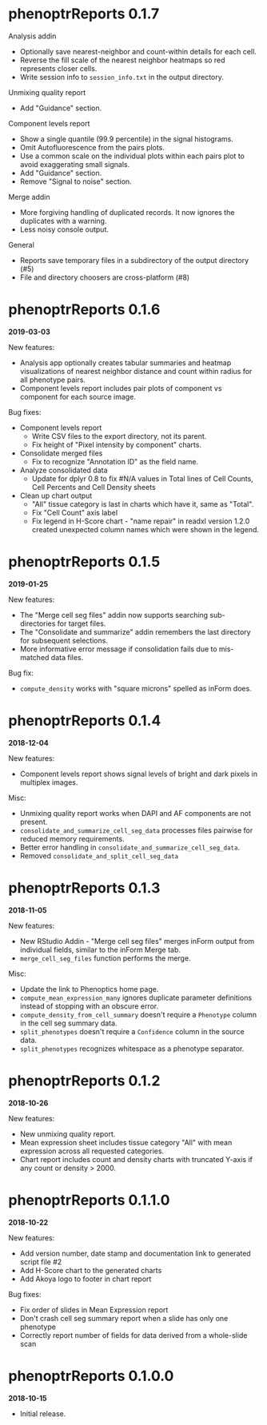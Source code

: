# phenoptrReports 0.1.7

Analysis addin
- Optionally save nearest-neighbor and count-within details for each cell.
- Reverse the fill scale of the nearest neighbor heatmaps so red represents 
  closer cells.
- Write session info to `session_info.txt` in the output directory.

Unmixing quality report
- Add "Guidance" section.

Component levels report
- Show a single quantile (99.9 percentile) in the signal histograms.
- Omit Autofluorescence from the pairs plots.
- Use a common scale on the individual plots within each pairs plot to 
  avoid exaggerating small signals.
- Add "Guidance" section.
- Remove "Signal to noise" section.

Merge addin
- More forgiving handling of duplicated records.
  It now ignores the duplicates with a warning.
- Less noisy console output.

General
- Reports save temporary files in a subdirectory of the output directory (#5)
- File and directory choosers are cross-platform (#8)

# phenoptrReports 0.1.6
**2019-03-03**

New features:
- Analysis app optionally creates tabular summaries and heatmap visualizations
  of nearest neighbor distance and count within radius for all phenotype pairs.
- Component levels report includes pair plots of component vs component
  for each source image.
  
Bug fixes:
- Component levels report
  - Write CSV files to the export directory, not its parent.
  - Fix height of "Pixel intensity by component" charts.
- Consolidate merged files
  - Fix to recognize "Annotation ID" as the field name.
- Analyze consolidated data
  - Update for dplyr 0.8 to fix #N/A values in Total lines of 
    Cell Counts, Cell Percents and Cell Density sheets
- Clean up chart output
  - "All" tissue category is last in charts which have it, same as "Total".
  - Fix "Cell Count" axis label
  - Fix legend in H-Score chart - "name repair" in readxl version 1.2.0 
    created unexpected column names which were shown in the legend.
    
# phenoptrReports 0.1.5
**2019-01-25**

New features:
- The "Merge cell seg files" addin now supports searching sub-directories
  for target files.
- The "Consolidate and summarize" addin remembers the last directory
  for subsequent selections.
- More informative error message if consolidation fails due to mis-matched
  data files.
  
Bug fix:
- `compute_density` works with "square microns" spelled as inForm does.

# phenoptrReports 0.1.4
**2018-12-04**

New features:
- Component levels report shows signal levels of bright and dark pixels
  in multiplex images.
  
Misc:
- Unmixing quality report works when DAPI and AF components are not present.
- `consolidate_and_summarize_cell_seg_data` processes files pairwise
  for reduced memory requirements.
- Better error handling in `consolidate_and_summarize_cell_seg_data`.
- Removed `consolidate_and_split_cell_seg_data`

# phenoptrReports 0.1.3
**2018-11-05**

New features:
- New RStudio Addin - "Merge cell seg files" merges inForm output from 
  individual fields, similar to the inForm Merge tab.
- `merge_cell_seg_files` function performs the merge.

Misc:
- Update the link to Phenoptics home page.
- `compute_mean_expression_many` ignores duplicate parameter definitions 
  instead of stopping with an obscure error.
- `compute_density_from_cell_summary` doesn't require a `Phenotype` column
  in the cell seg summary data.
- `split_phenotypes` doesn't require a `Confidence` column in the source data.
- `split_phenotypes` recognizes whitespace as a phenotype separator.

# phenoptrReports 0.1.2
**2018-10-26**

New features:
- New unmixing quality report.
- Mean expression sheet includes tissue category "All" with mean expression
  across all requested categories.
- Chart report includes count and density charts with truncated Y-axis 
  if any count or density > 2000.
  
# phenoptrReports 0.1.1.0
**2018-10-22**

New features:
- Add version number, date stamp and documentation link to generated script file #2
- Add H-Score chart to the generated charts
- Add Akoya logo to footer in chart report

Bug fixes:
- Fix order of slides in Mean Expression report
- Don't crash cell seg summary report when a slide has only one phenotype
- Correctly report number of fields for data derived from a whole-slide scan

# phenoptrReports 0.1.0.0
**2018-10-15**

- Initial release.



